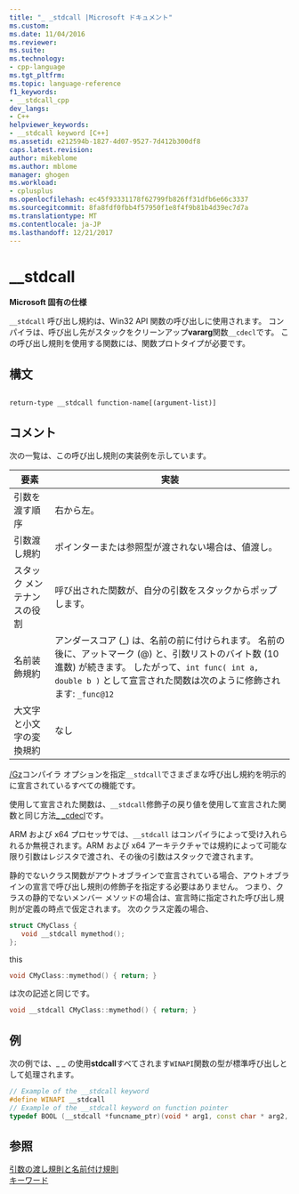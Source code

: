 ```yaml
---
title: "_ _stdcall |Microsoft ドキュメント"
ms.custom: 
ms.date: 11/04/2016
ms.reviewer: 
ms.suite: 
ms.technology:
- cpp-language
ms.tgt_pltfrm: 
ms.topic: language-reference
f1_keywords:
- __stdcall_cpp
dev_langs:
- C++
helpviewer_keywords:
- __stdcall keyword [C++]
ms.assetid: e212594b-1827-4d07-9527-7d412b300df8
caps.latest.revision: 
author: mikeblome
ms.author: mblome
manager: ghogen
ms.workload:
- cplusplus
ms.openlocfilehash: ec45f93331178f62799fb826ff31dfb6e66c3337
ms.sourcegitcommit: 8fa8fdf0fbb4f57950f1e8f4f9b81b4d39ec7d7a
ms.translationtype: MT
ms.contentlocale: ja-JP
ms.lasthandoff: 12/21/2017
---
```

# <a name="stdcall"></a>__stdcall
**Microsoft 固有の仕様**  
  
 `__stdcall` 呼び出し規約は、Win32 API 関数の呼び出しに使用されます。 コンパイラは、呼び出し先がスタックをクリーンアップ**vararg**関数`__cdecl`です。 この呼び出し規則を使用する関数には、関数プロトタイプが必要です。  
  
## <a name="syntax"></a>構文  
  
```  
  
return-type __stdcall function-name[(argument-list)]  
```  
  
## <a name="remarks"></a>コメント  
 次の一覧は、この呼び出し規則の実装例を示しています。  
  
|要素|実装|  
|-------------|--------------------|  
|引数を渡す順序|右から左。|  
|引数渡し規約|ポインターまたは参照型が渡されない場合は、値渡し。|  
|スタック メンテナンスの役割|呼び出された関数が、自分の引数をスタックからポップします。|  
|名前装飾規約|アンダースコア (_) は、名前の前に付けられます。 名前の後に、アットマーク (@) と、引数リストのバイト数 (10 進数) が続きます。 したがって、`int func( int a, double b )` として宣言された関数は次のように修飾されます: `_func@12`|  
|大文字と小文字の変換規約|なし|  
  
 [/Gz](../build/reference/gd-gr-gv-gz-calling-convention.md)コンパイラ オプションを指定`__stdcall`でさまざまな呼び出し規約を明示的に宣言されているすべての機能です。  
  
 使用して宣言された関数は、`__stdcall`修飾子の戻り値を使用して宣言された関数と同じ方法[_ _cdecl](../cpp/cdecl.md)です。  
  
 ARM および x64 プロセッサでは、`__stdcall` はコンパイラによって受け入れられるか無視されます。ARM および x64 アーキテクチャでは規約によって可能な限り引数はレジスタで渡され、その後の引数はスタックで渡されます。  
  
 静的でないクラス関数がアウトオブラインで宣言されている場合、アウトオブラインの宣言で呼び出し規則の修飾子を指定する必要はありません。 つまり、クラスの静的でないメンバー メソッドの場合は、宣言時に指定された呼び出し規則が定義の時点で仮定されます。 次のクラス定義の場合、  
  
```cpp  
struct CMyClass {  
   void __stdcall mymethod();  
};  
```  
  
 this  
  
```cpp  
void CMyClass::mymethod() { return; }  
```  
  
 は次の記述と同じです。  
  
```cpp  
void __stdcall CMyClass::mymethod() { return; }  
```  
  
## <a name="example"></a>例  
 次の例では、_ _ の使用**stdcall**すべてされます`WINAPI`関数の型が標準呼び出しとして処理されます。  
  
```cpp  
// Example of the __stdcall keyword  
#define WINAPI __stdcall  
// Example of the __stdcall keyword on function pointer  
typedef BOOL (__stdcall *funcname_ptr)(void * arg1, const char * arg2, DWORD flags, ...);  
```  
  
## <a name="see-also"></a>参照  
 [引数の渡し規則と名前付け規則](../cpp/argument-passing-and-naming-conventions.md)   
 [キーワード](../cpp/keywords-cpp.md)